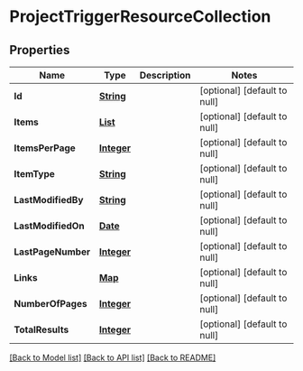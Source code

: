 # ProjectTriggerResourceCollection
## Properties

Name | Type | Description | Notes
------------ | ------------- | ------------- | -------------
**Id** | [**String**](string.md) |  | [optional] [default to null]
**Items** | [**List**](ProjectTriggerResource.md) |  | [optional] [default to null]
**ItemsPerPage** | [**Integer**](integer.md) |  | [optional] [default to null]
**ItemType** | [**String**](string.md) |  | [optional] [default to null]
**LastModifiedBy** | [**String**](string.md) |  | [optional] [default to null]
**LastModifiedOn** | [**Date**](DateTime.md) |  | [optional] [default to null]
**LastPageNumber** | [**Integer**](integer.md) |  | [optional] [default to null]
**Links** | [**Map**](string.md) |  | [optional] [default to null]
**NumberOfPages** | [**Integer**](integer.md) |  | [optional] [default to null]
**TotalResults** | [**Integer**](integer.md) |  | [optional] [default to null]

[[Back to Model list]](../README.md#documentation-for-models) [[Back to API list]](../README.md#documentation-for-api-endpoints) [[Back to README]](../README.md)

